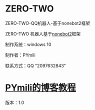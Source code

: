 # ZERO-TWO
ZERO-TWO-QQ机器人-基于nonebot2框架

ZERO-TWO 机器人基于[nonebot2](https://github.com/nonebot)框架

制作系统：windows 10

制作者：PYmili

联系方式：QQ "2097632843"

# [PYmili的博客教程](https://blog.csdn.net/qq_53280175/article/details/119281188)

版本：1.0
